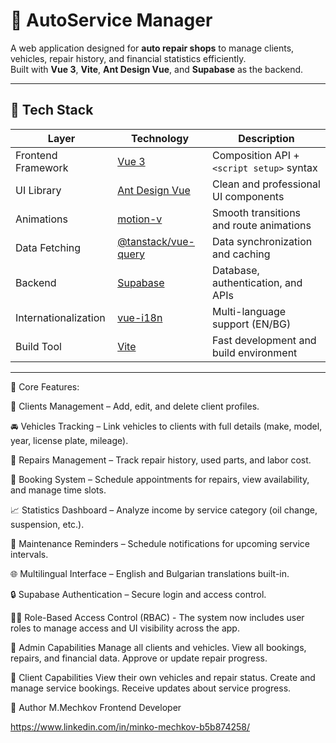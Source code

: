 # 🚗 AutoService Manager

A web application designed for **auto repair shops** to manage clients, vehicles, repair history, and financial statistics efficiently.  
Built with **Vue 3**, **Vite**, **Ant Design Vue**, and **Supabase** as the backend.

---

## 🧩 Tech Stack

| Layer | Technology | Description |
|-------|-------------|-------------|
| Frontend Framework | [Vue 3](https://vuejs.org/) | Composition API + `<script setup>` syntax |
| UI Library | [Ant Design Vue](https://antdv.com/) | Clean and professional UI components |
| Animations | [motion-v](https://motion.vueuse.org/) | Smooth transitions and route animations |
| Data Fetching | [@tanstack/vue-query](https://tanstack.com/query/latest/docs/vue/overview) | Data synchronization and caching |
| Backend | [Supabase](https://supabase.com/) | Database, authentication, and APIs |
| Internationalization | [vue-i18n](https://vue-i18n.intlify.dev/) | Multi-language support (EN/BG) |
| Build Tool | [Vite](https://vitejs.dev/) | Fast development and build environment |

---


🧠 Core Features:

  👤 Clients Management – Add, edit, and delete client profiles.
  
  🚘 Vehicles Tracking – Link vehicles to clients with full details (make, model, year, license plate, mileage).
  
  🧾 Repairs Management – Track repair history, used parts, and labor cost.
  
  📅 Booking System – Schedule appointments for repairs, view availability, and manage time slots.
  
  📈 Statistics Dashboard – Analyze income by service category (oil change, suspension, etc.).
  
  📅 Maintenance Reminders – Schedule notifications for upcoming service intervals.
  
  🌐 Multilingual Interface – English and Bulgarian translations built-in.
  
  🔒 Supabase Authentication – Secure login and access control.
  

🧑‍💼 Role-Based Access Control (RBAC) - The system now includes user roles to manage access and UI visibility across the app.

  👑 Admin Capabilities
    Manage all clients and vehicles.
    View all bookings, repairs, and financial data.
    Approve or update repair progress.

  👤 Client Capabilities
    View their own vehicles and repair status.
    Create and manage service bookings.
    Receive updates about service progress.

🧰 Author
M.Mechkov
Frontend Developer

https://www.linkedin.com/in/minko-mechkov-b5b874258/
